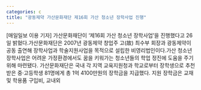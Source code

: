 ```yaml
---
categories: c
title: "광동제약 가산문화재단 제16회 가산 청소년 장학사업 진행"
---
```

[매일일보 이용 기자] 가산문화재단이 ‘제16회 가산 청소년 장학사업’을 진행했다고 26일 밝혔다.가산문화재단은 2007년 광동제약 창업주 고(故) 최수부 회장과 광동제약이 공동 출연해 장학사업과 학술지원사업을 목적으로 설립한 비영리법인이다.가산 청소년 장학사업은 어려운 가정환경에서도 꿈을 키워가는 청소년들의 학업 정진에 도움을 주기 위해 마련됐다. 가산문화재단은 국내 각 지역 교육지원청과 학교로부터 장학생으로 추천받은 중·고등학생 81명에게 총 1억 4100만원의 장학금을 지급했다. 지원 장학금은 교재 및 학용품 구입비, 교내외